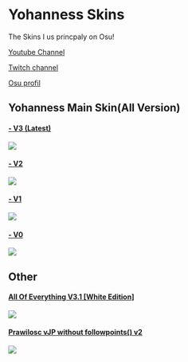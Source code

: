 # Yohanness Skins
The Skins I us princpaly on Osu!

[Youtube Channel](https://www.youtube.com/@yohanness_)

[Twitch channel](https://www.twitch.tv/yohanness29) 

[Osu profil](https://osu.ppy.sh/users/26246663)

## Yohanness Main Skin(All Version)
#### [- V3 (Latest)](https://drive.google.com/file/d/14vUPbycsO3beIRaE3Y9K9c9D0wA1NZ9U/view?usp=sharing)
![](https://i.imgur.com/CNps3nO.jpg)
#### [- V2](https://drive.google.com/file/d/1ZftfMnfLitiE-0wRqvEsYGwMEBjuDohy/view?usp=share_link)
![](https://i.imgur.com/aZfMvq0.jpg)
#### [- V1](https://drive.google.com/file/d/1it7DKwLGEuP7pHCv0GYDAnZC6VnLe4uM/view?usp=share_link)
![](https://i.imgur.com/ejdhPJC.jpg)
#### [- V0](https://drive.google.com/file/d/18_C2AWFi89WQLBiGnpT3oJZEsNmQa-N0/view?usp=share_link)
![](https://i.imgur.com/VPCFG9p.jpg)
## Other
#### [All Of Everything V3.1 [White Edition]](https://drive.google.com/file/d/1sSumLojcPgOHF8AFGQPaFUwgTldoltP8/view?usp=sharing)
![](https://i.imgur.com/xyuRdvD.jpg)
#### [Prawilosc vJP without followpoints() v2](https://drive.google.com/file/d/12496dLyR-OPeMOlqLi0bfHtHmG7i7goH/view?usp=sharing)
![](https://i.imgur.com/VOFQOnC.jpg)
